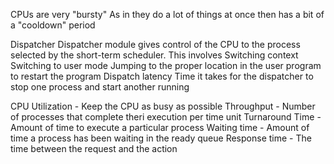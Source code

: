 CPUs are very "bursty"
	As in they do a lot of things at once then has a bit of a "cooldown" period

Dispatcher
	Dispatcher module gives control of the CPU to the process selected by the short-term scheduler.
	This involves
		Switching context
		Switching to user mode
		Jumping to the proper location in the user program to restart the program
	Dispatch latency
		Time it takes for the dispatcher to stop one process and start another running

CPU Utilization - Keep the CPU as busy as possible
Throughput - Number of processes that complete theri execution per time unit
Turnaround Time - Amount of time to execute a particular process
Waiting time - Amount of time a process has been waiting in the ready queue
Response time - The time between the request and the action

